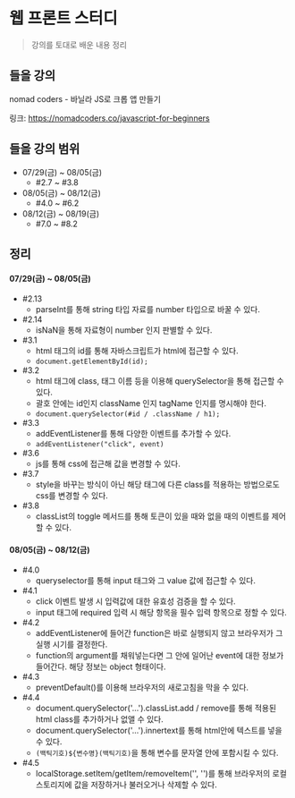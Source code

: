 # 웹 프론트 스터디
> 강의를 토대로 배운 내용 정리

## 들을 강의

nomad coders - 바닐라 JS로 크롭 앱 만들기

링크: https://nomadcoders.co/javascript-for-beginners

## 들을 강의 범위

* 07/29(금) ~ 08/05(금)
    * #2.7 ~ #3.8
* 08/05(금) ~ 08/12(금)
    * #4.0 ~ #6.2
* 08/12(금) ~ 08/19(금)
    * #7.0 ~ #8.2

## 정리

#### 07/29(금) ~ 08/05(금)

* #2.13
    * parseInt를 통해 string 타입 자료를 number 타입으로 바꿀 수 있다.
* #2.14
    * isNaN을 통해 자료형이 number 인지 판별할 수 있다.
* #3.1
    * html 태그의 id를 통해 자바스크립트가 html에 접근할 수 있다.
    * `document.getElementById(id);`
* #3.2
    * html 태그에 class, 태그 이름 등을 이용해 querySelector을 통해 접근할 수 있다.
    * 괄호 안에는 id인지 className 인지 tagName 인지를 명시해야 한다.
    * `document.querySelector(#id / .className / h1);`
* #3.3
    * addEventListener를 통해 다양한 이벤트를 추가할 수 있다.
    * `addEventListener("click", event)`
* #3.6
    * js를 통해 css에 접근해 값을 변경할 수 있다.
* #3.7
    * style을 바꾸는 방식이 아닌 해당 태그에 다른 class를 적용하는 방법으로도 css를 변경할 수 있다. 
* #3.8
    * classList의 toggle 메서드를 통해 토큰이 있을 때와 없을 때의 이벤트를 제어할 수 있다.
    
#### 08/05(금) ~ 08/12(금)

* #4.0
    * queryselector를 통해 input 태그와 그 value 값에 접근할 수 있다.
* #4.1
    * click 이벤트 발생 시 입력값에 대한 유효성 검증을 할 수 있다.
    * input 태그에 required 입력 시 해당 항목을 필수 입력 항목으로 정할 수 있다.
* #4.2
    * addEventListener에 들어간 function은 바로 실행되지 않고 브라우저가 그 실행 시기를 결정한다.
    * function의 argument를 채워넣는다면 그 안에 일어난 event에 대한 정보가 들어간다. 해당 정보는 object 형태이다.
* #4.3
    * preventDefault()를 이용해 브라우저의 새로고침을 막을 수 있다.
* #4.4
    * document.querySelector('...').classList.add / remove를 통해 적용된 html class를 추가하거나 없앨 수 있다.
    * document.querySelector('...').innertext를 통해 html안에 텍스트를 넣을 수 있다.
    * `(백틱기호)${변수명}(백틱기호)`을 통해 변수를 문자열 안에 포함시킬 수 있다.
* #4.5
    * localStorage.setItem/getItem/removeItem('', '')를 통해 브라우저의 로컬 스토리지에 값을 저장하거나 불러오거나 삭제할 수 있다.



